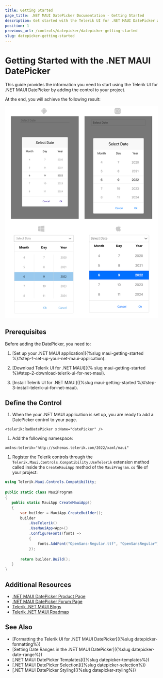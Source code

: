 ```yaml
---
title: Getting Started
page_title: .NET MAUI DatePicker Documentation - Getting Started
description: Get started with the Telerik UI for .NET MAUI DatePicker and add the control to your .NET MAUI project.
position: 1
previous_url: /controls/datepicker/datepicker-getting-started
slug: datepicker-getting-started
---
```


# Getting Started with the .NET MAUI DatePicker

This guide provides the information you need to start using the Telerik UI for .NET MAUI DatePicker by adding the control to your project.

At the end, you will achieve the following result:

![DatePicker Getting Started](images/datepicker_getting_started.png)

## Prerequisites

Before adding the DatePicker, you need to:

1. [Set up your .NET MAUI application]({%slug maui-getting-started %}#step-1-set-up-your-net-maui-application).

1. [Download Telerik UI for .NET MAUI]({% slug maui-getting-started %}#step-2-download-telerik-ui-for-net-maui).

1. [Install Telerik UI for .NET MAUI]({%slug maui-getting-started %}#step-3-install-telerik-ui-for-net-maui).

## Define the Control

1. When the your .NET MAUI application is set up, you are ready to add a DatePicker control to your page.

 ```XAML
<telerik:RadDatePicker x:Name="datePicker" />
 ```

1. Add the following namespace:

 ```XAML
xmlns:telerik="http://schemas.telerik.com/2022/xaml/maui"
 ```

1. Register the Telerik controls through the `Telerik.Maui.Controls.Compatibility.UseTelerik` extension method called inside the `CreateMauiApp` method of the `MauiProgram.cs` file of your project:

 ```C#
 using Telerik.Maui.Controls.Compatibility;

 public static class MauiProgram
 {
	public static MauiApp CreateMauiApp()
	{
		var builder = MauiApp.CreateBuilder();
		builder
			.UseTelerik()
			.UseMauiApp<App>()
			.ConfigureFonts(fonts =>
			{
				fonts.AddFont("OpenSans-Regular.ttf", "OpenSansRegular");
			});

		return builder.Build();
	}
 }           
 ```


## Additional Resources

- [.NET MAUI DatePicker Product Page](https://www.telerik.com/maui-ui/datepicker)
- [.NET MAUI DatePicker Forum Page](https://www.telerik.com/forums/maui?tagId=1853)
- [Telerik .NET MAUI Blogs](https://www.telerik.com/blogs/mobile-net-maui)
- [Telerik .NET MAUI Roadmap](https://www.telerik.com/support/whats-new/maui-ui/roadmap)


## See Also

- [Formatting the Telerik UI for .NET MAUI DatePicker]({%slug datepicker-formatting%})
- [Setting Date Ranges in the .NET MAUI DatePicker]({%slug datepicker-date-range%})
- [.NET MAUI DatePicker Templates]({%slug datepicker-templates%})
- [.NET MAUI DatePicker Selection]({%slug datepicker-selection%})
- [.NET MAUI DatePicker Styling]({%slug datepicker-styling%})
